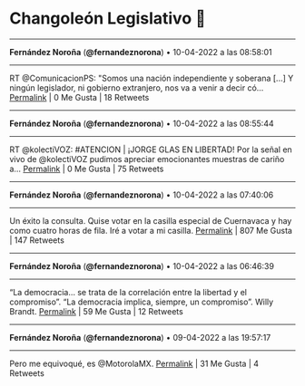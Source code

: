 # Changoleón Legislativo 🙈
*****
**Fernández Noroña** (**@fernandeznorona**) • 10-04-2022 a las 08:58:01
*****
RT @ComunicacionPS: "Somos una nación independiente y soberana [...] Y ningún legislador, ni gobierno extranjero, nos va a venir a decir có…
[Permalink](https://twitter.com/fernandeznorona/status/1513199633216028682) | 0 Me Gusta | 18 Retweets
*****
**Fernández Noroña** (**@fernandeznorona**) • 10-04-2022 a las 08:55:44
*****
RT @kolectiVOZ: #ATENCION | ¡JORGE GLAS EN LIBERTAD!
Por la señal en vivo de @kolectiVOZ pudimos apreciar emocionantes muestras de cariño a…
[Permalink](https://twitter.com/fernandeznorona/status/1513199062106976258) | 0 Me Gusta | 75 Retweets
*****
**Fernández Noroña** (**@fernandeznorona**) • 10-04-2022 a las 07:40:06
*****
Un éxito la consulta. Quise votar en la casilla especial de Cuernavaca y hay como cuatro horas de fila. Iré a votar a mi casilla.
[Permalink](https://twitter.com/fernandeznorona/status/1513180026073722884) | 807 Me Gusta | 147 Retweets
*****
**Fernández Noroña** (**@fernandeznorona**) • 10-04-2022 a las 06:46:39
*****
“La democracia… se trata de la correlación entre la libertad y el compromiso”. “La democracia implica, siempre, un compromiso”. Willy Brandt.
[Permalink](https://twitter.com/fernandeznorona/status/1513166573342580736) | 59 Me Gusta | 12 Retweets
*****
**Fernández Noroña** (**@fernandeznorona**) • 09-04-2022 a las 19:57:17
*****
Pero me equivoqué, es @MotorolaMX.
[Permalink](https://twitter.com/fernandeznorona/status/1513003158020124675) | 31 Me Gusta | 4 Retweets